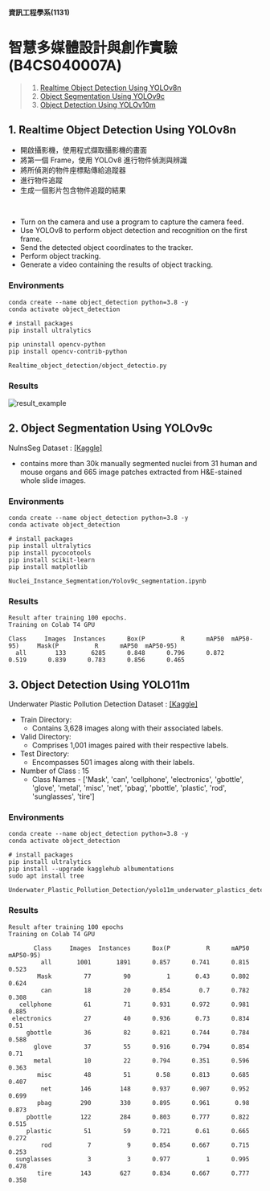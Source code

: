 #### 資訊工程學系(1131)
# 智慧多媒體設計與創作實驗(B4CS040007A)  
> 1. [Realtime Object Detection Using YOLOv8n](https://github.com/Anguschen1011/YOLO_Project/blob/main/README.md#1-realtime-object-detection-using-yolov8n)  
> 2. [Object Segmentation Using YOLOv9c](https://github.com/Anguschen1011/YOLO_Project/tree/main?tab=readme-ov-file#2-object-segmentation-using-yolov9c)  
> 3. [Object Detection Using YOLOv10m](https://github.com/Anguschen1011/YOLO_Project/tree/main?tab=readme-ov-file#3-object-detection-using-yolov10m)

## 1. Realtime Object Detection Using YOLOv8n 
- 開啟攝影機，使用程式擷取攝影機的畫面  
- 將第一個 Frame，使用 YOLOv8 進行物件偵測與辨識  
- 將所偵測的物件座標點傳給追蹤器  
- 進行物件追蹤  
- 生成一個影片包含物件追蹤的結果  

<br>

- Turn on the camera and use a program to capture the camera feed.
- Use YOLOv8 to perform object detection and recognition on the first frame.
- Send the detected object coordinates to the tracker.
- Perform object tracking.
- Generate a video containing the results of object tracking.
### Environments
```
conda create --name object_detection python=3.8 -y
conda activate object_detection

# install packages
pip install ultralytics

pip uninstall opencv-python
pip install opencv-contrib-python
```
```
Realtime_object_detection/object_detectio.py
```
### Results
![result_example](Realtime_object_detection/result/results.gif) 

## 2. Object Segmentation Using YOLOv9c
NuInsSeg Dataset : [[Kaggle]](https://www.kaggle.com/datasets/ipateam/nuinsseg/data)
- contains more than 30k manually segmented nuclei from 31 human and mouse organs and 665 image patches extracted from H&E-stained whole slide images.  

### Environments
```
conda create --name object_detection python=3.8 -y
conda activate object_detection

# install packages
pip install ultralytics 
pip install pycocotools 
pip install scikit-learn 
pip install matplotlib
```
```
Nuclei_Instance_Segmentation/Yolov9c_segmentation.ipynb
```

### Results
```
Result after training 100 epochs.
Training on Colab T4 GPU

Class     Images  Instances      Box(P          R      mAP50  mAP50-95)     Mask(P          R      mAP50  mAP50-95)
  all        133       6285      0.848      0.796      0.872      0.519      0.839      0.783      0.856      0.465
```


## 3. Object Detection Using YOLO11m
Underwater Plastic Pollution Detection Dataset : [[Kaggle]](https://www.kaggle.com/datasets/arnavs19/underwater-plastic-pollution-detection)
- Train Directory:  
  - Contains 3,628 images along with their associated labels.  
- Valid Directory:  
  - Comprises 1,001 images paired with their respective labels.  
- Test Directory:  
  - Encompasses 501 images along with their labels.  
- Number of Class : 15  
  - Class Names - ['Mask', 'can', 'cellphone', 'electronics', 'gbottle', 'glove', 'metal', 'misc', 'net', 'pbag', 'pbottle', 'plastic', 'rod', 'sunglasses', 'tire']  

### Environments
```
conda create --name object_detection python=3.8 -y
conda activate object_detection

# install packages
pip install ultralytics
pip install --upgrade kagglehub albumentations
sudo apt install tree
```
```
Underwater_Plastic_Pollution_Detection/yolo11m_underwater_plastics_detection.ipynb
```

### Results
```
Result after training 100 epochs
Training on Colab T4 GPU

       Class     Images  Instances      Box(P          R      mAP50  mAP50-95)
         all       1001       1891      0.857      0.741      0.815     0.523
        Mask         77         90          1       0.43      0.802     0.624
         can         18         20      0.854        0.7      0.782     0.308
   cellphone         61         71      0.931      0.972      0.981     0.885
 electronics         27         40      0.936       0.73      0.834      0.51
     gbottle         36         82      0.821      0.744      0.784     0.588
       glove         37         55      0.916      0.794      0.854      0.71
       metal         10         22      0.794      0.351      0.596     0.363
        misc         48         51       0.58      0.813      0.685     0.407
         net        146        148      0.937      0.907      0.952     0.699
        pbag        290        330      0.895      0.961       0.98     0.873
     pbottle        122        284      0.803      0.777      0.822     0.515
     plastic         51         59      0.721       0.61      0.665     0.272
         rod          7          9      0.854      0.667      0.715     0.253
  sunglasses          3          3      0.977          1      0.995     0.478
        tire        143        627      0.834      0.667      0.777     0.358
```

